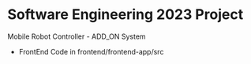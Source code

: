# Software Engineering 2023 Project
Mobile Robot Controller - ADD_ON System

- FrontEnd Code in frontend/frontend-app/src
